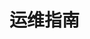 # **运维指南**
<!-- @include: ./overview/overview.md -->
<!-- @include: ./system-architecture/system-architecture.md -->
<!-- @include: ./om-management/daliy-om.md -->
<!-- @include: ./om-management/console.md -->
<!-- @include: ./om-management/sync-proxy.md -->
<!-- @include: ./om-management/linux-agent.md -->
<!-- @include: ./om-management/windows-agent.md -->
<!-- @include: ./om-management/cloud-sync-gateway.md -->
<!-- @include: ./om-management/transition-host-image.md -->
<!-- @include: ./upgrade-maintenance/console.md -->
<!-- @include: ./upgrade-maintenance/sync-proxy.md -->
<!-- @include: ./upgrade-maintenance/linux-agent.md -->
<!-- @include: ./upgrade-maintenance/windows-agent.md -->
<!-- @include: ./upgrade-maintenance/cloud-sync-gateway.md -->
<!-- @include: ./upgrade-maintenance/transition-host-image.md -->
<!-- @include: ./report-export/report-type.md -->
<!-- @include: ./report-export/report-export.md -->
<!-- @include: ./monitor-alerts/overview-display.md -->
<!-- @include: ./monitor-alerts/key-indicators.md -->
<!-- @include: ./monitor-alerts/alarm-configuration.md -->
<!-- @include: ./monitor-alerts/alarm-best-practice.md -->
<!-- @include: ./monitor-alerts/usage-scenarios.md -->
<!-- @include: ./dr-drill/drill-preparation.md -->
<!-- @include: ./dr-drill/drill-process.md -->
<!-- @include: ./dr-drill/drill-report.md -->
<!-- @include: ./dr-takeover/takeover-prerequisites.md -->
<!-- @include: ./dr-takeover/takeover-process.md -->
<!-- @include: ./appendix/commands-tools.md -->
<!-- @include: ./appendix/question-submit.md -->
<!-- @include: ./appendix/change-record.md -->
<!-- @include: ./end-summary/summary.md -->